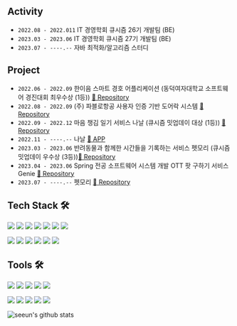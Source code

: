   
## Activity
- `2022.08 - 2022.011` IT 경영학회 큐시즘 26기 개발팀 (BE)
- `2023.03 - 2023.06` IT 경영학회 큐시즘 27기 개발팀 (BE)
- `2023.07 - ----.--` 자바 최적화/알고리즘 스터디

## Project
- `2022.06 - 2022.09` 한이음 스마트 경호 어플리케이션 (동덕여자대학교 소프트웨어 경진대회 최우수상 (1등)) [🔗 Repository](https://github.com/hanium-project/Police-in-my-pocket-backend)
- `2022.08 - 2022.09` (주) 파블로항공 사용자 인증 기반 도어락 시스템 [🔗 Repository](https://github.com/asapD)
- `2022.09 - 2022.12` 마음 챙김 일기 서비스 나날 (큐시즘 밋업데이 대상 (1등)) [🔗 Repository](https://github.com/On-Log/Backend)
- `2022.11 - ----.--` 나날 [📱 APP](https://apps.apple.com/kr/app/%EB%82%98%EB%82%A0-nanal/id6446810844)
- `2023.03 - 2023.06` 반려동물과 함께한 시간들을 기록하는 서비스 펫모리 (큐시즘 밋업데이 우수상 (3등))[🔗 Repository](https://github.com/KUSITMS-27th-TEAM3/BackEnd)
- `2023.04 - 2023.06` Spring 전공 소프트웨어 시스템 개발 OTT 팟 구하기 서비스 Genie [🔗 Repository](https://github.com/2023-Software-System-Development/genie)
- `2023.07 - ----.--` 펫모리 [🔗 Repository](https://github.com/TEAM-SAMSION)
  
## Tech Stack 🛠️
<img src="https://img.shields.io/badge/Kotlin-7F52FF?style=flat-square&logo=Kotlin&logoColor=white"/> <img src="https://img.shields.io/badge/Java-007396?style=flat-square&logo=Java&logoColor=white"/> 
<img src="https://img.shields.io/badge/C-A8B9CC?style=flat-square&logo=C&logoColor=black"/>
<img src="https://img.shields.io/badge/HTML5-E34F26?style=flat-square&logo=HTML5&logoColor=white"/>
<img src="https://img.shields.io/badge/CSS3-1572B6?style=flat-square&logo=CSS3&logoColor=white"/>
<img src="https://img.shields.io/badge/Python-3776AB?style=flat-square&logo=Python&logoColor=white"/> 
<img src="https://img.shields.io/badge/Spring Boot-6DB33F?style=flat-square&logo=Spring Boot&logoColor=white"/>  <p>
<img src="https://img.shields.io/badge/MySQL-4479A1?style=flat-square&logo=MySQL&logoColor=white"/>
<img src="https://img.shields.io/badge/MariaDB-003545?style=flat-square&logo=MariaDB&logoColor=white"/>
<img src="https://img.shields.io/badge/Docker-2496ED?style=flat-square&logo=Docker&logoColor=white"/>
<img src="https://img.shields.io/badge/GitHub Actions-2088FF?style=flat-square&logo=GitHub Actions&logoColor=white"/>
<img src="https://img.shields.io/badge/Amazon RDS-527FFF?style=flat-square&logo=Amazon RDS&logoColor=white"/> 
<img src="https://img.shields.io/badge/Amazon EC2-FF9900?style=flat-square&logo=Amazon EC2&logoColor=white"/> 


## Tools 🛠️
<img src="https://img.shields.io/badge/VSCode-007ACC?style=flat-square&logo=Visual Studio Code&logoColor=white"/> <img src="https://img.shields.io/badge/Postman-FF6C37?style=flat-square&logo=Postman&logoColor=white"/>
<img src="https://img.shields.io/badge/Eclipse IDE-2C2255?style=flat-square&logo=Eclipse IDE&logoColor=white"/>
<img src="https://img.shields.io/badge/PyCharm-000000?style=flat-square&logo=PyCharm&logoColor=white"/>
<img src="https://img.shields.io/badge/Swagger-85EA2D?style=flat-square&logo=Swagger&logoColor=white"/>  <p>
<img src="https://img.shields.io/badge/IntelliJ IDEA-000000?style=flat-square&logo=IntelliJ IDEA&logoColor=white"/>
<img src="https://img.shields.io/badge/Android Studio-3DDC84?style=flat-square&logo=Android Studio&logoColor=white"/>
<img src="https://img.shields.io/badge/GitHub-000000?style=flat-square&logo=GitHub&logoColor=white"/>
<img src="https://img.shields.io/badge/Slack-4A154B?style=flat-square&logo=Slack&logoColor=white"/>
<img src="https://img.shields.io/badge/Notion-000000?style=flat-square&logo=Notion&logoColor=white"/>

![seeun's github stats](https://github-readme-stats.vercel.app/api?username=isprogrammingfun&show_icons=true)

